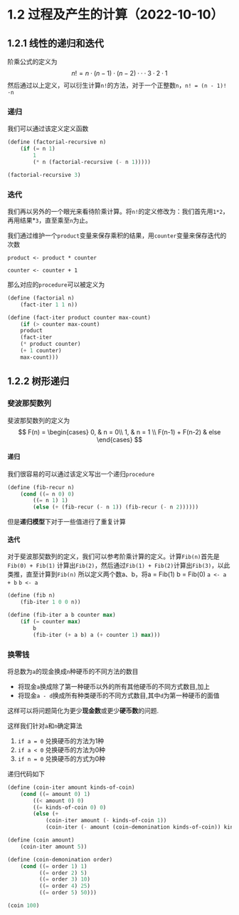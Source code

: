 # 1.2 过程及产生的计算（2022-10-10）

## 1.2.1 线性的递归和迭代

阶乘公式的定义为
$$
n! = n · (n-1)·(n-2)···3·2·1
$$
然后通过以上定义，可以衍生计算`n!`的方法，对于一个正整数`n`，`n! = (n - 1)!·n `

### 递归

我们可以通过该定义定义函数

```scheme
(define (factorial-recursive n)
    (if (= n 1)
        1
        (* n (factorial-recursive (- n 1)))))

(factorial-recursive 3)
```

### 迭代

我们再以另外的一个眼光来看待阶乘计算。将`n!`的定义修改为：我们首先用`1*2`，再用结果*`3`，直至乘至`n`为止。

我们通过维护一个`product`变量来保存乘积的结果，用`counter`变量来保存迭代的次数

`product <- product * counter`

`counter <- counter + 1`

那么对应的`procedure`可以被定义为

```scheme
(define (factorial n)
    (fact-iter 1 1 n))

(define (fact-iter product counter max-count)
    (if (> counter max-count)
    product
    (fact-iter 
    (* product counter)
    (+ 1 counter)
    max-count)))
```

## 1.2.2 树形递归

### 斐波那契数列

斐波那契数列的定义为
$$
F(n) =
\begin{cases}
0, & n = 0\\
1, & n = 1 \\
F(n-1) + F(n-2) & else
\end{cases}
$$

#### 递归
我们很容易的可以通过该定义写出一个递归`procedure`
```scheme
(define (fib-recur n)
    (cond ((= n 0) 0)
        ((= n 1) 1)
        (else (+ (fib-recur (- n 1)) (fib-recur (- n 2))))))
```
但是**递归模型**下对于一些值进行了重复计算

#### 迭代
对于斐波那契数列的定义，我们可以参考阶乘计算的定义。计算`Fib(n)`首先是`Fib(0) + Fib(1)` 计算出`Fib(2)`，然后通过`Fib(1) + Fib(2)`计算出`Fib(3)`，以此类推，直至计算到`Fib(n)`
所以定义两个数a、b，将a = Fib(1) b = Fib(0)
`a <- a + b`
`b <- a`
```scheme
(define (fib n)
    (fib-iter 1 0 0 n))

(define (fib-iter a b counter max)
    (if (= counter max)
        b
        (fib-iter (+ a b) a (+ counter 1) max)))
```

### 换零钱

将总数为`a`的现金换成`n`种硬币的不同方法的数目

*   将现金`a`换成除了第一种硬币以外的所有其他硬币的不同方式数目,加上
*   将现金`a - d`换成所有种类硬币的不同方式数目,其中`d`为第一种硬币的面值

这样可以将问题简化为更少**现金数**或更少**硬币数**的问题.

这样我们针对`a`和`n`确定算法
1. `if a = 0` 兑换硬币的方法为1种
2. `if a < 0` 兑换硬币的方法为0种
3. `if n = 0` 兑换硬币的方式为0种

递归代码如下
```scheme
(define (coin-iter amount kinds-of-coin)
    (cond ((= amount 0) 1)
        ((< amount 0) 0)
        ((= kinds-of-coin 0) 0)
        (else (+ 
            (coin-iter amount (- kinds-of-coin 1)) 
            (coin-iter (- amount (coin-demonination kinds-of-coin)) kinds-of-coin)))))

(define (coin amount)
    (coin-iter amount 5))

(define (coin-demonination order)
    (cond ((= order 1) 1)
          ((= order 2) 5)
          ((= order 3) 10)
          ((= order 4) 25)
          ((= order 5) 50)))

(coin 100)
```
